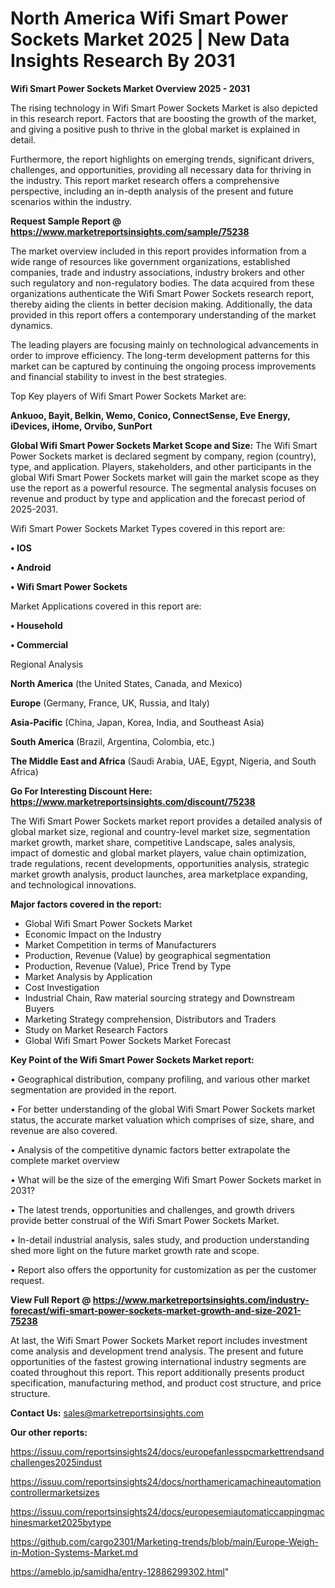 # North America Wifi Smart Power Sockets Market 2025 | New Data Insights Research By 2031

<Strong> Wifi Smart Power Sockets Market Overview 2025 - 2031</strong>

The rising technology in Wifi Smart Power Sockets Market is also depicted in this research report. Factors that are boosting the growth of the market, and giving a positive push to thrive in the global market is explained in detail.

Furthermore, the report highlights on emerging trends, significant drivers, challenges, and opportunities, providing all necessary data for thriving in the industry. This report market research offers a comprehensive perspective, including an in-depth analysis of the present and future scenarios within the industry.

<strong>Request Sample Report @ <a href=https://www.marketreportsinsights.com/sample/75238>https://www.marketreportsinsights.com/sample/75238</a></strong>

The market overview included in this report provides information from a wide range of resources like government organizations, established companies, trade and industry associations, industry brokers and other such regulatory and non-regulatory bodies. The data acquired from these organizations authenticate the Wifi Smart Power Sockets research report, thereby aiding the clients in better decision making. Additionally, the data provided in this report offers a contemporary understanding of the market dynamics.

The leading players are focusing mainly on technological advancements in order to improve efficiency. The long-term development patterns for this market can be captured by continuing the ongoing process improvements and financial stability to invest in the best strategies.

Top Key players of Wifi Smart Power Sockets Market are:

<strong>Ankuoo, Bayit, Belkin, Wemo, Conico, ConnectSense, Eve Energy, iDevices, iHome, Orvibo, SunPort</strong>

<strong><b>Global Wifi Smart Power Sockets Market Scope and Size:</b></strong>
The Wifi Smart Power Sockets market is declared segment by company, region (country), type, and application. Players, stakeholders, and other participants in the global Wifi Smart Power Sockets market will gain the market scope as they use the report as a powerful resource. The segmental analysis focuses on revenue and product by type and application and the forecast period of 2025-2031.

Wifi Smart Power Sockets Market Types covered in this report are:

<strong>• IOS

• Android

• Wifi Smart Power Sockets</strong>

Market Applications covered in this report are:

<strong>• Household

• Commercial</strong> 

Regional Analysis

<strong>North America</strong> (the United States, Canada, and Mexico)

<strong>Europe</strong> (Germany, France, UK, Russia, and Italy)

<strong>Asia-Pacific</strong> (China, Japan, Korea, India, and Southeast Asia)

<strong>South America</strong> (Brazil, Argentina, Colombia, etc.)

<strong>The Middle East and Africa</strong> (Saudi Arabia, UAE, Egypt, Nigeria, and South Africa)

<strong>Go For Interesting Discount Here: <a href=https://www.marketreportsinsights.com/discount/75238>https://www.marketreportsinsights.com/discount/75238</a></strong>

The Wifi Smart Power Sockets market report provides a detailed analysis of global market size, regional and country-level market size, segmentation market growth, market share, competitive Landscape, sales analysis, impact of domestic and global market players, value chain optimization, trade regulations, recent developments, opportunities analysis, strategic market growth analysis, product launches, area marketplace expanding, and technological innovations.

<strong><b>Major factors covered in the report:</b></strong>
<ul>
  <li>Global Wifi Smart Power Sockets Market </li>
  <li>Economic Impact on the Industry</li>
  <li>Market Competition in terms of Manufacturers</li>
  <li>Production, Revenue (Value) by geographical segmentation</li>
  <li>Production, Revenue (Value), Price Trend by Type</li>
  <li>Market Analysis by Application</li>
  <li>Cost Investigation</li>
  <li>Industrial Chain, Raw material sourcing strategy and Downstream Buyers</li>
  <li>Marketing Strategy comprehension, Distributors and Traders</li>
  <li>Study on Market Research Factors</li>
  <li>Global Wifi Smart Power Sockets Market Forecast</li>
</ul>

<strong><b>Key Point of the Wifi Smart Power Sockets Market report:</b></strong>

• Geographical distribution, company profiling, and various other market segmentation are provided in the report.

• For better understanding of the global Wifi Smart Power Sockets market status, the accurate market valuation which comprises of size, share, and revenue are also covered.

• Analysis of the competitive dynamic factors better extrapolate the complete market overview

• What will be the size of the emerging Wifi Smart Power Sockets market in 2031?

• The latest trends, opportunities and challenges, and growth drivers provide better construal of the Wifi Smart Power Sockets Market.

• In-detail industrial analysis, sales study, and production understanding shed more light on the future market growth rate and scope.

• Report also offers the opportunity for customization as per the customer request.

<strong><b>View Full Report @ <a href=https://www.marketreportsinsights.com/industry-forecast/wifi-smart-power-sockets-market-growth-and-size-2021-75238>https://www.marketreportsinsights.com/industry-forecast/wifi-smart-power-sockets-market-growth-and-size-2021-75238</a></b></strong>


At last, the Wifi Smart Power Sockets Market report includes investment come analysis and development trend analysis. The present and future opportunities of the fastest growing international industry segments are coated throughout this report. This report additionally presents product specification, manufacturing method, and product cost structure, and price structure.

<strong>Contact Us:</strong>
sales@marketreportsinsights.com

<strong>Our other reports:</strong>

<a href=https://issuu.com/reportsinsights24/docs/europefanlesspcmarkettrendsandchallenges2025indust>https://issuu.com/reportsinsights24/docs/europefanlesspcmarkettrendsandchallenges2025indust</a>

<a href=https://issuu.com/reportsinsights24/docs/northamericamachineautomationcontrollermarketsizes>https://issuu.com/reportsinsights24/docs/northamericamachineautomationcontrollermarketsizes</a>

<a href=https://issuu.com/reportsinsights24/docs/europesemiautomaticcappingmachinesmarket2025bytype>https://issuu.com/reportsinsights24/docs/europesemiautomaticcappingmachinesmarket2025bytype</a>

<a href=https://github.com/cargo2301/Marketing-trends/blob/main/Europe-Weigh-in-Motion-Systems-Market.md>https://github.com/cargo2301/Marketing-trends/blob/main/Europe-Weigh-in-Motion-Systems-Market.md</a>

<a href=https://ameblo.jp/samidha/entry-12886299302.html>https://ameblo.jp/samidha/entry-12886299302.html</a>"

